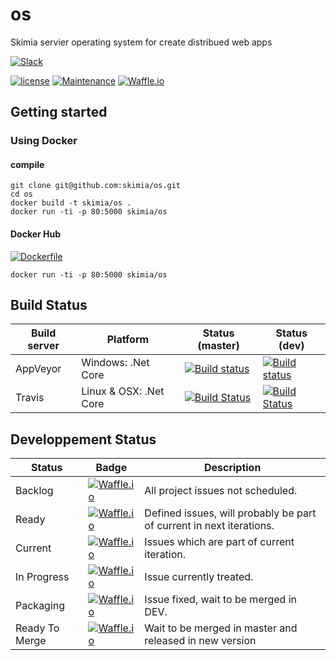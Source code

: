 # os
Skimia servier operating system for create distribued web apps

[![Slack](https://img.shields.io/badge/Slack-Team-green.svg?maxAge=2592000?style=flat-square)](https://skimiaos.slack.com)

[![license](https://img.shields.io/github/license/skimia/os.svg?maxAge=2592000?style=flat-square)](https://github.com/skimia/os/blob/master/LICENSE)
[![Maintenance](https://img.shields.io/maintenance/yes/2016.svg?maxAge=2592000?style=flat-square)]()
[![Waffle.io](https://img.shields.io/waffle/label/skimia/os/current.svg?maxAge=2592000?style=flat-square)](https://waffle.io/skimia/os)

## Getting started

### Using Docker

#### compile
```
git clone git@github.com:skimia/os.git
cd os
docker build -t skimia/os .
docker run -ti -p 80:5000 skimia/os
```
#### Docker Hub

[![Dockerfile](https://img.shields.io/badge/Hub-Dockerfile-blue.svg?style=flat-square)](https://hub.docker.com/r/skimia/os/)

```
docker run -ti -p 80:5000 skimia/os
```

## Build Status

| Build server| Platform       | Status (master) | Status (dev)                                                                                                                                                               |
|-------------|----------------|-------------------------------------------------------------------------------------------------------------------------------------------------------------------------|-------------------------------------------------------------------------------------------------------------------------------------------------------------------------|
| AppVeyor    | Windows: .Net Core       |  [![Build status](https://img.shields.io/appveyor/ci/kesslerdev/os/master.svg?style=flat-square)](https://ci.appveyor.com/project/kesslerdev/os) |  [![Build status](https://img.shields.io/appveyor/ci/kesslerdev/os/dev.svg?style=flat-square)](https://ci.appveyor.com/project/kesslerdev/os/history) |
| Travis      | Linux & OSX: .Net Core   |[![Build Status](https://img.shields.io/travis/skimia/os/master.svg?style=flat-square)](https://travis-ci.org/skimia/os)                                                 |[![Build Status](https://img.shields.io/travis/skimia/os/dev.svg?style=flat-square)](https://travis-ci.org/skimia/os/branches)                                                 |

## Developpement Status

| Status         | Badge                                                                                                                                              | Description                                                          |
|----------------|----------------------------------------------------------------------------------------------------------------------------------------------------|----------------------------------------------------------------------|
| Backlog        | [![Waffle.io](https://img.shields.io/waffle/label/skimia/os/backlog.svg?maxAge=2592000?style=flat-square)](https://waffle.io/skimia/os)            | All project issues not scheduled.                                    |
| Ready          | [![Waffle.io](https://img.shields.io/waffle/label/skimia/os/ready.svg?maxAge=2592000?style=flat-square)](https://waffle.io/skimia/os)              | Defined issues, will probably be part of current in next iterations. |
| Current        | [![Waffle.io](https://img.shields.io/waffle/label/skimia/os/current.svg?maxAge=2592000?style=flat-square)](https://waffle.io/skimia/os)            | Issues which are part of current iteration.                          |
| In Progress    | [![Waffle.io](https://img.shields.io/waffle/label/skimia/os/in%20progress.svg?maxAge=2592000?style=flat-square)](https://waffle.io/skimia/os)      | Issue currently treated.                                             |
| Packaging      | [![Waffle.io](https://img.shields.io/waffle/label/skimia/os/packaging.svg?maxAge=2592000?style=flat-square)](https://waffle.io/skimia/os)          | Issue fixed, wait to be merged in DEV.                               |
| Ready To Merge | [![Waffle.io](https://img.shields.io/waffle/label/skimia/os/ready%20to%20merge.svg?maxAge=2592000?style=flat-square)](https://waffle.io/skimia/os) | Wait to be merged in master and released in new version              |
